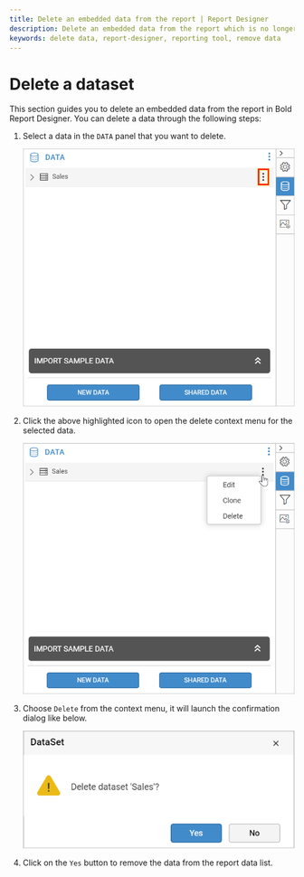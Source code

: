 ```yaml
---
title: Delete an embedded data from the report | Report Designer
description: Delete an embedded data from the report which is no longer in use with the Data configuration panel in Bold Report Designer.
keywords: delete data, report-designer, reporting tool, remove data
---
```


# Delete a dataset

This section guides you to delete an embedded data from the report in Bold Report Designer. You can delete a data through the following steps:

1. Select a data in the `DATA` panel that you want to delete.

   ![Data item menu icon](/static/assets/on-premise/images/report-designer/manage-data/dataset/data-item-menu-icon.png)

2. Click the above highlighted icon to open the delete context menu for the selected data.

   ![Data panel context menu](/static/assets/on-premise/images/report-designer/manage-data/dataset/data-panel-context-menu.png)

3. Choose `Delete` from the context menu, it will launch the confirmation dialog like below.

   ![Delete data confirmation](/static/assets/on-premise/images/report-designer/manage-data/dataset/delete-data-confirmation.png)

4. Click on the `Yes` button to remove the data from the report data list.